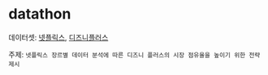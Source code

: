 # datathon

데이터셋: [넷플릭스](https://www.kaggle.com/shivamb/netflix-shows), [디즈니플러스](https://www.kaggle.com/shivamb/disney-movies-and-tv-shows)

주제: `넷플릭스 장르별 데이터 분석에 따른 디즈니 플러스의 시장 점유율을 높이기 위한 전략 제시`
